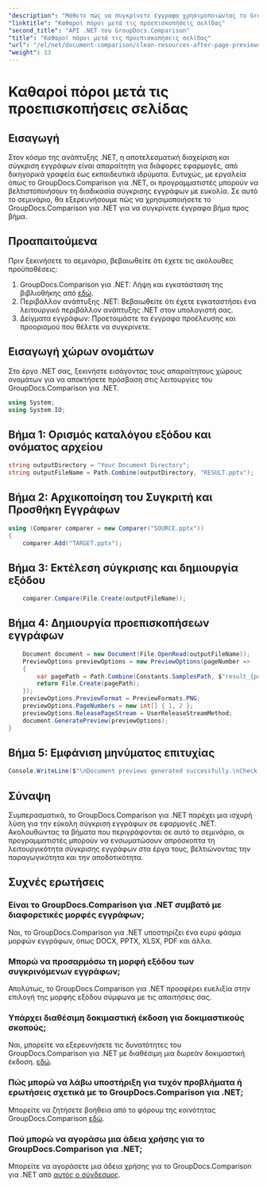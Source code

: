 ```yaml
---
"description": "Μάθετε πώς να συγκρίνετε έγγραφα χρησιμοποιώντας το GroupDocs.Comparison για .NET βήμα προς βήμα. Βελτιώστε τις εφαρμογές .NET σας με αποτελεσματική διαχείριση εγγράφων."
"linktitle": "Καθαροί πόροι μετά τις προεπισκοπήσεις σελίδας"
"second_title": "API .NET του GroupDocs.Comparison"
"title": "Καθαροί πόροι μετά τις προεπισκοπήσεις σελίδας"
"url": "/el/net/document-comparison/clean-resources-after-page-previews/"
"weight": 13
---
```


# Καθαροί πόροι μετά τις προεπισκοπήσεις σελίδας

## Εισαγωγή
Στον κόσμο της ανάπτυξης .NET, η αποτελεσματική διαχείριση και σύγκριση εγγράφων είναι απαραίτητη για διάφορες εφαρμογές, από δικηγορικά γραφεία έως εκπαιδευτικά ιδρύματα. Ευτυχώς, με εργαλεία όπως το GroupDocs.Comparison για .NET, οι προγραμματιστές μπορούν να βελτιστοποιήσουν τη διαδικασία σύγκρισης εγγράφων με ευκολία. Σε αυτό το σεμινάριο, θα εξερευνήσουμε πώς να χρησιμοποιήσετε το GroupDocs.Comparison για .NET για να συγκρίνετε έγγραφα βήμα προς βήμα.
## Προαπαιτούμενα
Πριν ξεκινήσετε το σεμινάριο, βεβαιωθείτε ότι έχετε τις ακόλουθες προϋποθέσεις:
1. GroupDocs.Comparison για .NET: Λήψη και εγκατάσταση της βιβλιοθήκης από [εδώ](https://releases.groupdocs.com/comparison/net/).
2. Περιβάλλον ανάπτυξης .NET: Βεβαιωθείτε ότι έχετε εγκαταστήσει ένα λειτουργικό περιβάλλον ανάπτυξης .NET στον υπολογιστή σας.
3. Δείγματα εγγράφων: Προετοιμάστε τα έγγραφα προέλευσης και προορισμού που θέλετε να συγκρίνετε.

## Εισαγωγή χώρων ονομάτων
Στο έργο .NET σας, ξεκινήστε εισάγοντας τους απαραίτητους χώρους ονομάτων για να αποκτήσετε πρόσβαση στις λειτουργίες του GroupDocs.Comparison για .NET.

```csharp
using System;
using System.IO;
```

## Βήμα 1: Ορισμός καταλόγου εξόδου και ονόματος αρχείου
```csharp
string outputDirectory = "Your Document Directory";
string outputFileName = Path.Combine(outputDirectory, "RESULT.pptx");
```
## Βήμα 2: Αρχικοποίηση του Συγκριτή και Προσθήκη Εγγράφων
```csharp
using (Comparer comparer = new Comparer("SOURCE.pptx"))
{
    comparer.Add("TARGET.pptx");
```
## Βήμα 3: Εκτέλεση σύγκρισης και δημιουργία εξόδου
```csharp
    comparer.Compare(File.Create(outputFileName));
```
## Βήμα 4: Δημιουργία προεπισκοπήσεων εγγράφων
```csharp
    Document document = new Document(File.OpenRead(outputFileName));
    PreviewOptions previewOptions = new PreviewOptions(pageNumber =>
    {
        var pagePath = Path.Combine(Constants.SamplesPath, $"result_{pageNumber}.png");
        return File.Create(pagePath);
    });
    previewOptions.PreviewFormat = PreviewFormats.PNG;
    previewOptions.PageNumbers = new int[] { 1, 2 };
    previewOptions.ReleasePageStream = UserReleaseStreamMethod;
    document.GeneratePreview(previewOptions);
}
```
## Βήμα 5: Εμφάνιση μηνύματος επιτυχίας
```csharp
Console.WriteLine($"\nDocument previews generated successfully.\nCheck output in {outputDirectory}.");
```

## Σύναψη
Συμπερασματικά, το GroupDocs.Comparison για .NET παρέχει μια ισχυρή λύση για την εύκολη σύγκριση εγγράφων σε εφαρμογές .NET. Ακολουθώντας τα βήματα που περιγράφονται σε αυτό το σεμινάριο, οι προγραμματιστές μπορούν να ενσωματώσουν απρόσκοπτα τη λειτουργικότητα σύγκρισης εγγράφων στα έργα τους, βελτιώνοντας την παραγωγικότητα και την αποδοτικότητα.
## Συχνές ερωτήσεις
### Είναι το GroupDocs.Comparison για .NET συμβατό με διαφορετικές μορφές εγγράφων;
Ναι, το GroupDocs.Comparison για .NET υποστηρίζει ένα ευρύ φάσμα μορφών εγγράφων, όπως DOCX, PPTX, XLSX, PDF και άλλα.
### Μπορώ να προσαρμόσω τη μορφή εξόδου των συγκρινόμενων εγγράφων;
Απολύτως, το GroupDocs.Comparison για .NET προσφέρει ευελιξία στην επιλογή της μορφής εξόδου σύμφωνα με τις απαιτήσεις σας.
### Υπάρχει διαθέσιμη δοκιμαστική έκδοση για δοκιμαστικούς σκοπούς;
Ναι, μπορείτε να εξερευνήσετε τις δυνατότητες του GroupDocs.Comparison για .NET με διαθέσιμη μια δωρεάν δοκιμαστική έκδοση. [εδώ](https://releases.groupdocs.com/).
### Πώς μπορώ να λάβω υποστήριξη για τυχόν προβλήματα ή ερωτήσεις σχετικά με το GroupDocs.Comparison για .NET;
Μπορείτε να ζητήσετε βοήθεια από το φόρουμ της κοινότητας GroupDocs.Comparison [εδώ](https://forum.groupdocs.com/c/comparison/12).
### Πού μπορώ να αγοράσω μια άδεια χρήσης για το GroupDocs.Comparison για .NET;
Μπορείτε να αγοράσετε μια άδεια χρήσης για το GroupDocs.Comparison για .NET από [αυτός ο σύνδεσμος](https://purchase.groupdocs.com/buy).